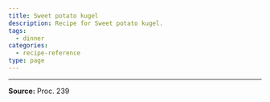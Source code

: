 ```yaml
---
title: Sweet potato kugel
description: Recipe for Sweet potato kugel.
tags:
  - dinner
categories:
  - recipe-reference
type: page
---
```


---

**Source:** Proc. 239